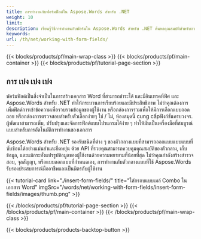 ```yaml
---
title: การทํางานกับฟอร์มฟิลด์ใน Aspose.Words สําหรับ .NET
weight: 10
limit:
description: เรียนรู้วิธีการทํางานกับฟอร์มใน Aspose.Words สําหรับ .NET ค้นหาคุณสมบัติสําหรับการเพิ่ม, การแก้ไข, และการจัดการการเข้าข้อความ, กล่อง combo, และกล่องเช็คง่าย
keywords:
url: /th/net/working-with-form-fields/
---
```

{{< blocks/products/pf/main-wrap-class >}}
{{< blocks/products/pf/main-container >}}
{{< blocks/products/pf/tutorial-page-section >}}

## การ เบ่ง เบ่ง เบ่ง

ฟอร์มฟิลด์เป็นสิ่งจําเป็นในการสร้างเอกสาร Word ที่สามารถชําระได้ และมีอินเทรคทีฟิศ และ Aspose.Words สําหรับ .NET ทําให้กระบวนการเรียบร้อยและมีประสิทธิภาพ ไม่ว่าคุณต้องการเพิ่มฟิลด์การเข้าข้อความเพื่อรวบรวมข้อมูลของผู้ใช้งาน หรือกล่องการรวมเพื่อให้มีการเลือกแบบถอดถอย หรือกล่องการตรวจสอบสําหรับตัวเลือกง่ายๆ ใช่ / ไม่, ห้องสมุดนี้ cung cấpฟังก์ชันครบวงจร. ผู้พัฒนาสามารถเพิ่ม, ปรับปรุงและจัดการฟิลด์แบบโปรแกรมได้ง่าย ๆ ทําให้มันเป็นเครื่องมือที่สมบูรณ์แบบสําหรับการอัตโนมัติการทํางานของเอกสาร

Aspose.Words สําหรับ .NET รองรับชนิดที่ต่าง ๆ ของตัวกลางแบบที่สามารถออกแบบแบบแบบที่ซับซ้อนได้อย่างแม่นยําและยืดหยุ่น ด้วย API ที่รวยคุณสามารถควบคุมคุณสมบัติของตัวกลาง, เก็บข้อมูล, และแม้กระทั่งแปรรูปข้อมูลของผู้ใช้งานด้วยความพยายามที่น้อยที่สุด ไม่ว่าคุณกําลังสร้างสํารวจสอบ, จุลสัญญา, หรือแบบลอกแบบที่กําหนดเอง, การทํางานกับตัวกลางแบบที่ใช้ Aspose.Words รับรองประสบการณ์มืออาชีพและเป็นมิตรกับผู้ใช้งาน

{{< tutorial-card link="./insert-form-fields/" title="ใส่กรอบแบบเมล์ Combo ในเอกสาร Word" imgSrc="/words/net/working-with-form-fields/insert-form-fields/images/thumb.png" >}}

{{< /blocks/products/pf/tutorial-page-section >}}
{{< /blocks/products/pf/main-container >}}
{{< /blocks/products/pf/main-wrap-class >}}

{{< blocks/products/products-backtop-button >}}